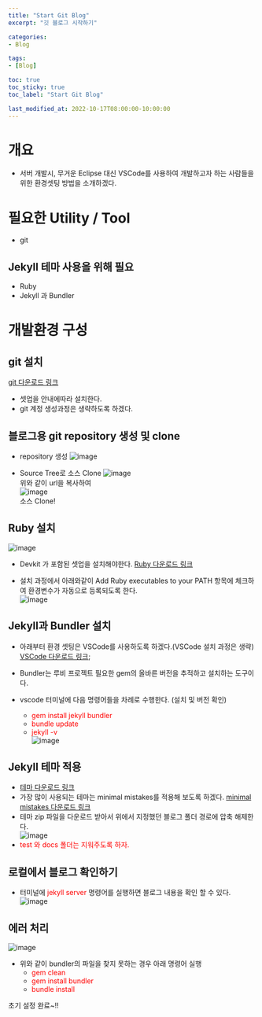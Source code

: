 ```yaml
---
title: "Start Git Blog"
excerpt: "깃 블로그 시작하기"

categories:
- Blog

tags:
- [Blog]

toc: true
toc_sticky: true
toc_label: "Start Git Blog"

last_modified_at: 2022-10-17T08:00:00-10:00:00
---
```

# 개요
  - 서버 개발시, 무거운 Eclipse 대신 VSCode를 사용하여 개발하고자 하는 사람들을 위한 환경셋팅 방법을 소개하겠다.

# 필요한 Utility / Tool
- git

## Jekyll 테마 사용을 위해 필요
- Ruby
- Jekyll 과 Bundler

# 개발환경 구성
## git 설치
  [git 다운로드 링크](https://git-scm.com/downloads)
  - 셋업을 안내에따라 설치한다.
  - git 계정 생성과정은 생략하도록 하겠다.

## 블로그용 git repository 생성 및 clone
  - repository 생성
  ![image](/assets/images/Blog/BlogRepository.png)  

  - Source Tree로 소스 Clone
  ![image](/assets/images/Blog/GitRepositoryUrl.png)  
  위와 같이 url을 복사하여  
  ![image](/assets/images/Blog/CloneBlogRepository.png)  
  소스 Clone!

## Ruby 설치
  ![image](/assets/images/Blog/RubyDownload.png)  
  
  - Devkit 가 포함된 셋업을 설치해야한다.
  [Ruby 다운로드 링크](https://rubyinstaller.org/downloads/)  

  - 설치 과정에서 아래와같이 Add Ruby executables to your PATH 항목에 체크하여 환경변수가 자동으로 등록되도록 한다.  
  ![image](/assets/images/Blog/RubyInstall.png)  

## Jekyll과 Bundler 설치
  - 아래부터 환경 셋팅은 VSCode를 사용하도록 하겠다.(VSCode 설치 과정은 생략)
  [VSCode 다운로드 링크](https://code.visualstudio.com/download);  

  - Bundler는 루비 프로젝트 필요한 gem의 올바른 버전을 추적하고 설치하는 도구이다.
  - vscode 터미널에 다음 명령어들을 차례로 수행한다. (설치 및 버전 확인)
    - <span style="color:red">gem install jekyll bundler</span>
    - <span style="color:red">bundle update</span>  
    - <span style="color:red">jekyll -v</span>  
  ![image](/assets/images/Blog/VSCodeJekyllInstall.png)

## Jekyll 테마 적용
  - [테마 다운로드 링크](http://jekyllthemes.org/)
  - 가장 많이 사용되는 테마는 minimal mistakes를 적용해 보도록 하겠다. [minimal mistakes 다운로드 링크](https://github.com/mmistakes/minimal-mistakes)
  - 테마 zip 파일을 다운로드 받아서 위에서 지정했던 블로그 폴더 경로에 압축 해제한다.    
  ![image](/assets/images/Blog/MinimalMistakesDownloadResult.png)  
  - <span style="color:red">test 와 docs 폴더는 지워주도록 하자.</span>

## 로컬에서 블로그 확인하기
  - 터미널에 <span style="color:red">jekyll server</span> 명령어를 실행하면 블로그 내용을 확인 할 수 있다.  
  ![image](/assets/images/Blog/BlogInitResult.png)


## 에러 처리
  ![image](/assets/images/Blog/JekyllError.png)
  - 위와 같이 bundler의 파일을 찾지 못하는 경우 아래 명령어 실행
    - <span style="color:red">gem clean</span>
    - <span style="color:red">gem install bundler</span>
    - <span style="color:red">bundle install</span>
  
초기 설정 완료~!!
